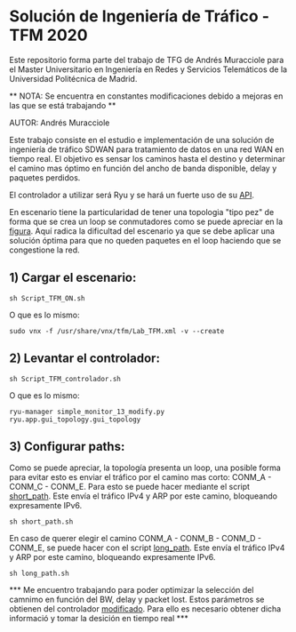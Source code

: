 # Solución de Ingeniería de Tráfico - TFM 2020

Este repositorio forma parte del trabajo de TFG de Andrés Muracciole para el Master Universitario en Ingeniería en Redes y Servicios Telemáticos de la Universidad Politécnica de Madrid.

** NOTA: Se encuentra en constantes modificaciones debido a mejoras en las que se está trabajando **

AUTOR: Andrés Muracciole

Este trabajo consiste en el estudio e implementación de una solución de ingeniería de tráfico SDWAN para tratamiento de datos en una red WAN en tiempo real. El objetivo es sensar los caminos hasta el destino y determinar el camino mas óptimo en función del ancho de banda disponible, delay y paquetes perdidos.

El controlador a utilizar será Ryu y se hará un fuerte uso de su [API](https://ryu.readthedocs.io/en/latest/app/ofctl_rest.html#).

En escenario tiene la particularidad de tener una topologia "tipo pez" de forma que se crea un loop se conmutadores como se puede apreciar en la [figura](https://github.com/amuracciole/TrafficEngineering_SDWAN/blob/master/Topologia.png). Aquí radica la dificultad del escenario ya que se debe aplicar una solución óptima para que no queden paquetes en el loop haciendo que se congestione la red.

## 1) Cargar el escenario:

```
sh Script_TFM_ON.sh
```

O que es lo mismo:

```
sudo vnx -f /usr/share/vnx/tfm/Lab_TFM.xml -v --create

```

## 2) Levantar el controlador:

```
sh Script_TFM_controlador.sh
```

O que es lo mismo:

```
ryu-manager simple_monitor_13_modify.py ryu.app.gui_topology.gui_topology

```

## 3) Configurar paths:

Como se puede apreciar, la topología presenta un loop, una posible forma para evitar esto es enviar el tráfico por el camino mas corto: CONM_A - CONM_C - CONM_E.
Para esto se puede hacer mediante el script [short_path](https://github.com/amuracciole/TrafficEngineering_SDWAN/blob/master/short_path.sh). Este envía el tráfico IPv4 y ARP por este camino, bloqueando expresamente IPv6.

```
sh short_path.sh
```

En caso de querer elegir el camino CONM_A - CONM_B - CONM_D - CONM_E, se puede hacer con el script [long_path](https://github.com/amuracciole/TrafficEngineering_SDWAN/blob/master/long_path.sh). Este envía el tráfico IPv4 y ARP por este camino, bloqueando expresamente IPv6.


```
sh long_path.sh
```

*** Me encuentro trabajando para poder optimizar la selección del camnimo en función del BW, delay y packet lost. Estos parámetros se obtienen del controlador [modificado](). Para ello es necesario obtener dicha informació y tomar la desición en tiempo real ***
